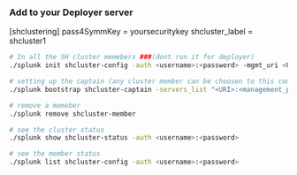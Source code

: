 ### Add to your Deployer server

[shclustering]
pass4SymmKey = yoursecuritykey
shcluster_label = shcluster1

```sh 
# In all the SH cluster memebers ###(dont run it for deployer)
./splunk init shcluster-config -auth <username>:<password> -mgmt_uri <URI>:<management_port> -replication_port <replication_port> -replication_factor <n> -conf_deploy_fetch_url <URL>:<management_port> -secret <security_key> -shcluster_label <label>
```
```sh 
# setting up the captain (any cluster member can be choosen to this command, that perticular instance will be the first captain)
./splunk bootstrap shcluster-captain -servers_list "<URI>:<management_port>,<URI>:<management_port>,..." -auth <username>:<password>
```
```sh 
# remove a memeber 
./splunk remove shcluster-member
```
```sh 
# see the cluster status
./splunk show shcluster-status -auth <username>:<password>
```
```sh 
# see the member status
./splunk list shcluster-config -auth <username>:<password>
```
